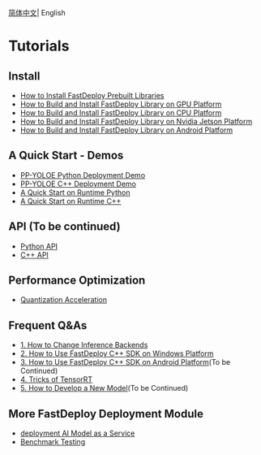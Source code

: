 [简体中文](README_CN.md)| English 

# Tutorials

## Install

- [How to Install FastDeploy Prebuilt Libraries](en/build_and_install/download_prebuilt_libraries.md)
- [How to Build and Install FastDeploy Library on GPU Platform](en/build_and_install/gpu.md)
- [How to Build and Install FastDeploy Library on CPU Platform](en/build_and_install/cpu.md)
- [How to Build and Install FastDeploy Library on  Nvidia Jetson Platform](en/build_and_install/jetson.md)
- [How to Build and Install FastDeploy Library on Android Platform](en/build_and_install/android.md)

## A Quick Start - Demos

- [PP-YOLOE Python Deployment Demo](en/quick_start/models/python.md)
- [PP-YOLOE C++ Deployment Demo](en/quick_start/models/cpp.md)
- [A Quick Start on Runtime Python](en/quick_start/runtime/python.md)
- [A Quick Start on Runtime C++](en/quick_start/runtime/cpp.md)

## API (To be continued)

- [Python API](https://baidu-paddle.github.io/fastdeploy-api/python/html/)
- [C++ API](https://baidu-paddle.github.io/fastdeploy-api/cpp/html/)

## Performance Optimization

- [Quantization Acceleration](en/quantize.md)

## Frequent Q&As

- [1. How to Change Inference Backends](en/faq/how_to_change_backend.md)
- [2. How to Use FastDeploy C++ SDK on Windows Platform](en/faq/use_sdk_on_windows.md)
- [3. How to Use FastDeploy C++ SDK on Android Platform](en/faq/use_sdk_on_android.md)(To be Continued)
- [4. Tricks of TensorRT](en/faq/tensorrt_tricks.md)
- [5. How to Develop a New Model](en/faq/develop_a_new_model.md)(To be Continued)

## More FastDeploy Deployment Module

- [deployment AI Model as a Service](../serving)
- [Benchmark Testing](../benchmark)
